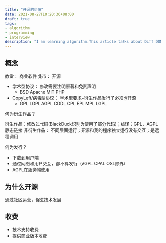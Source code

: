 ```yaml
---
title: "开源的价值"
date: 2021-08-27T10:20:36+08:00
draft: true
tags:
- algorithm
- programming
- interview
description: "I am learning algorithm.This article talks about Diff DOM algorithm."
---
```


## 概念

教堂： 商业软件
集市： 开源

+ 学术型协议： 修改需要注明原著和免责声明
  + BSD Apache MIT PHP
+ CopyLeft/病毒型协议： 学术型要求+衍生作品发行了必须也开源
  + GPL LGPL AGPL CDDL CPL EPL MPL LGPL
  
何为衍生作品？

衍生作品：修改过代码(BlackDuck识别为使用了部分代码)；编译；GPL，AGPL静态链接
非衍生作品： 不同层面运行；开源和我的程序独立运行没有交互；是远程调用

何为发行？

+ 下载到用户端
+ 通过网络和用户交互，都不算发行（AGPL CPAL OSL除外）
+ AGPL在服务端使用

## 为什么开源

通过社区运营，促进技术发展

## 收费

+ 技术支持收费
+ 提供商业版本收费
